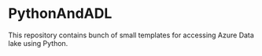 # PythonAndADL
This repository contains bunch of small templates for accessing Azure Data lake using Python.
